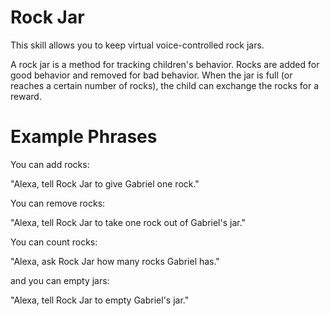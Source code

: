 Rock Jar
========
This skill allows you to keep virtual voice-controlled rock jars.

A rock jar is a method for tracking children's behavior. Rocks are added for good behavior and removed for bad behavior. When the jar is full (or reaches a certain number of rocks), the child can exchange the rocks for a reward.

Example Phrases
===============

You can add rocks:

"Alexa, tell Rock Jar to give Gabriel one rock."

You can remove rocks:

"Alexa, tell Rock Jar to take one rock out of Gabriel's jar."

You can count rocks:

"Alexa, ask Rock Jar how many rocks Gabriel has."

and you can empty jars:

"Alexa, tell Rock Jar to empty Gabriel's jar."
